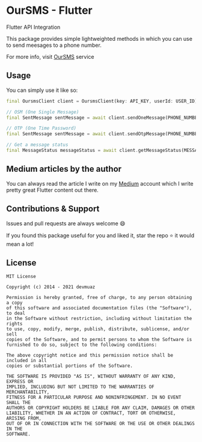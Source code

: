 # OurSMS - Flutter

Flutter API Integration

This package provides simple lightweighted methods in which you can use to send meesages to a phone number.

For more info, visit [OurSMS](https://oursms.app/) service

## Usage

You can simply use it like so:

```dart
final OursmsClient client = OursmsClient(key: API_KEY, userId: USER_ID);

// OSM (One Single Message)
final SentMessage sentMessage = await client.sendOneMessage(PHONE_NUMBER, MESSAGE);

// OTP (One Time Password)
final SentMessage sentMessage = await client.sendOtpMessage(PHONE_NUMBER, OTP_NUMBER);

// Get a message status
final MessageStatus messageStatus = await client.getMessageStatus(MESSAGE_ID);
```

## Medium articles by the author

You can always read the article I write on my [Medium](https://devmuaz.medium.com/) account which I write pretty great Flutter content out there.

## Contributions & Support

Issues and pull requests are always welcome 😄

If you found this package useful for you and liked it, star the repo ⭐️ it would mean a lot!

## License

```
MIT License

Copyright (c) 2014 - 2021 devmuaz

Permission is hereby granted, free of charge, to any person obtaining a copy
of this software and associated documentation files (the "Software"), to deal
in the Software without restriction, including without limitation the rights
to use, copy, modify, merge, publish, distribute, sublicense, and/or sell
copies of the Software, and to permit persons to whom the Software is
furnished to do so, subject to the following conditions:

The above copyright notice and this permission notice shall be included in all
copies or substantial portions of the Software.

THE SOFTWARE IS PROVIDED "AS IS", WITHOUT WARRANTY OF ANY KIND, EXPRESS OR
IMPLIED, INCLUDING BUT NOT LIMITED TO THE WARRANTIES OF MERCHANTABILITY,
FITNESS FOR A PARTICULAR PURPOSE AND NONINFRINGEMENT. IN NO EVENT SHALL THE
AUTHORS OR COPYRIGHT HOLDERS BE LIABLE FOR ANY CLAIM, DAMAGES OR OTHER
LIABILITY, WHETHER IN AN ACTION OF CONTRACT, TORT OR OTHERWISE, ARISING FROM,
OUT OF OR IN CONNECTION WITH THE SOFTWARE OR THE USE OR OTHER DEALINGS IN THE
SOFTWARE.
```

